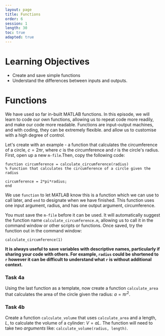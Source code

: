 ```yaml
---
layout: page
title: Functions
order: 6
session: 1
length: 30
toc: true
adapted: true
---
```

# Learning Objectives
- Create and save simple functions
- Understand the differences between inputs and outputs.

# Functions
We have used so far in-built MATLAB functions. In this episode, we will learn to code our own functions, allowing us to repeat code more readily, and make our code more readable. Functions are input-output machines, and with coding, they can be extremely flexible. and allow us to customise with a high degree of control.  

Let's create with an example - a function that calculates the circumference of a circle, $c = 2 \pi r$, where $c$ is the circumference and $r$ is the circle's radius.
First, open up a new `m-file`.Then, copy the following code:
```
function circumference = calculate_circumference(radius)
% Function that calculates the circumference of a circle given the radius

circumference = 2*pi*radius;
end
```
We use `function` to let MATLAB know this is a function which we can use to call later, and `end` to designate when we have finished. This function uses one input argument, radius, and has one output argument, circumference.

You must save the `m-file` before it can be used. It will automatically suggest the function name `calculate_circumference.m`, allowing us to call it in the command window or other scripts or functions. Once saved, try the function out in the command window:
```
calculate_circumference(1)
```
**It is always useful to save variables with descriptive names, particularly if sharing your code with others. For example, `radius` could be shortened to `r` however it can be difficult to understand what `r` is without additional context.**

### Task 4a
Using the last function as a template, now create a function `calculate_area` that calculates the area of the circle given the radius: $a = \pi r^2$.

### Task 4b
Create a function `calculate_volume` that uses `calculate_area` and a length, $L$, to calculate the volume of a cylinder: $V = a L$. The function will need to take two *arguments* like: `calculate_volume(radius, length)`.

